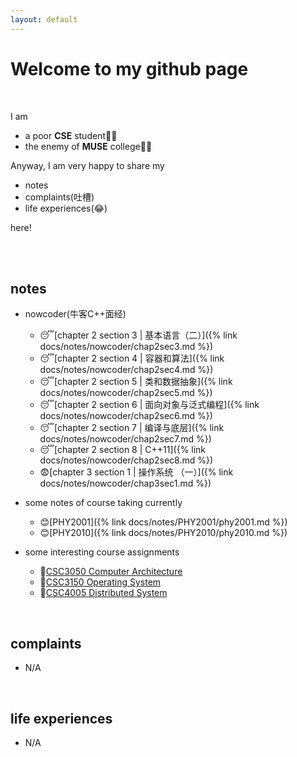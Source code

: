 ```yaml
---
layout: default
---
```


# Welcome to my github page

<br>

I am

- a poor **CSE** student👨‍💻
- the enemy of **MUSE** college👨‍✈️

Anyway, I am very happy to share my

- notes
- complaints(吐槽)
- life experiences(😂)

here!

<br>
<br>

## notes

- nowcoder(牛客C++面经)
  - 😴[chapter 2 section 3 \| 基本语言（二）]({% link docs/notes/nowcoder/chap2sec3.md %})
  - 😴[chapter 2 section 4 \| 容器和算法]({% link docs/notes/nowcoder/chap2sec4.md %})
  - 😴[chapter 2 section 5 \| 类和数据抽象]({% link docs/notes/nowcoder/chap2sec5.md %})
  - 😴[chapter 2 section 6 \| 面向对象与泛式编程]({% link docs/notes/nowcoder/chap2sec6.md %})
  - 😴[chapter 2 section 7 \| 编译与底层]({% link docs/notes/nowcoder/chap2sec7.md %})
  - 😴[chapter 2 section 8 \| C++11]({% link docs/notes/nowcoder/chap2sec8.md %})
  - 😨[chapter 3 section 1 \| 操作系统 （一）]({% link docs/notes/nowcoder/chap3sec1.md %})

- some notes of course taking currently
  - 😊[PHY2001]({% link docs/notes/PHY2001/phy2001.md %})
  - 😊[PHY2010]({% link docs/notes/PHY2010/phy2010.md %})

- some interesting course assignments
  - 🤠[CSC3050 Computer Architecture](https://github.com/MoyuST/CSC3050-Computer-Architecture)
  - 🤠[CSC3150 Operating System](https://github.com/MoyuST/CSC3150-Operating-System)
  - 🤠[CSC4005 Distributed System](https://github.com/MoyuST/CSC4005-Distributed-System)

<br>

## complaints

- N/A

<br>

## life experiences

- N/A
